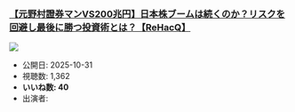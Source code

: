 ### [【元野村證券マンVS200兆円】日本株ブームは続くのか？リスクを回避し最後に勝つ投資術とは？【ReHacQ】](https://www.youtube.com/watch?v=LZVqjKwdlvY)
[![](https://img.youtube.com/vi/LZVqjKwdlvY/sddefault.jpg)](https://www.youtube.com/watch?v=LZVqjKwdlvY)
-   公開日: 2025-10-31
-   視聴数: 1,362
-   **いいね数: 40**
-   出演者: 
